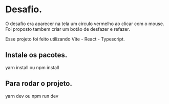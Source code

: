 # Desafio.

O desafio era aparecer na tela um circulo vermelho ao clicar com o mouse.
Foi proposto tambem criar um botão de desfazer e refazer.

Esse projeto foi feito utilizando Vite - React - Typescript.

## Instale os pacotes.

yarn install ou npm install

## Para rodar o projeto.

yarn dev ou npm run dev
